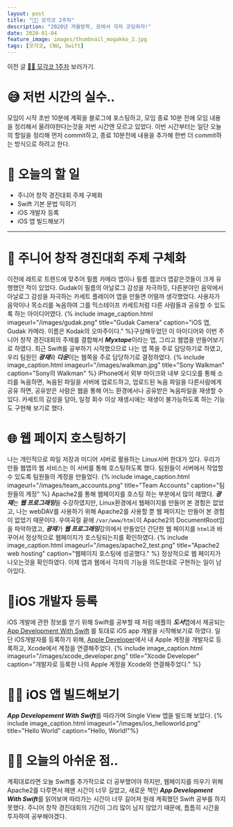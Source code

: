 ```yaml
---
layout: post
title: "🧑‍💻 모각코 2주차"
description: "2020년 겨울방학, 모여서 각자 코딩하자!"
date: 2020-01-04
feature_image: images/thumbnail_mogakko_2.jpg
tags: [모각코, CNU, Swift]
---
```


이전 글 [🧑‍💻 모각코 1주차](https://yabby1997.github.io/mogakko_1) 보러가기.

# 😅 저번 시간의 실수..
모임이 시작 초반 10분에 계획을 블로그에 포스팅하고, 모임 종료 10분 전에 모임 내용을 정리해서 올려야한다는것을 저번 시간엔 모르고 있었다. 이번 시간부터는 일단 오늘의 할일을 정리해 먼저 commit하고, 종료 10분전에 내용을 추가해 한번 더 commit하는 방식으로 하려고 한다.

# 👀 오늘의 할 일
- 주니어 창작 경진대회 주제 구체화
- Swift 기본 문법 익히기
- iOS 개발자 등록
- iOS 앱 빌드해보기

---

# 🐣 주니어 창작 경진대회 주제 구체화
이전에 레트로 트렌드에 맞추어 필름 카메라 앱이나 필름 캠코더 앱같은것들이 크게 유행했던 적이 있었다. Gudak이 필름의 아날로그 감성을 자극하듯, 다른분야인 음악에서 아날로그 감성을 자극하는 카세트 플레이어 앱을 만들면 어떨까 생각했었다. 사용자가 음악이나 목소리를 녹음하여 그를 믹스테이프 카세트처럼 다른 사람들과 공유할 수 있도록 하는 아이디어였다. 
{% include image_caption.html imageurl="/images/gudak.png" title="Gudak Camera" caption="iOS 앱, Gudak 카메라. 이름은 Kodak의 오마주이다." %}구상해두었던 이 아이디어와 이번 주니어 창작 경진대회의 주제를 결합해서 ***Myxtape***이라는 앱, 그리고 웹앱을 만들어보기로 하였다. 최근 Swift를 공부하기 시작했으므로 나는 앱 쪽을 주로 담당하기로 하였고, 우리 팀원인 ***광재***와 ***다운***이는 웹쪽을 주로 담당하기로 결정하였다. 
{% include image_caption.html imageurl="/images/walkman.jpg" title="Sony Walkman" caption="Sony의 Walkman" %}
iPhone에서 외부 마이크와 내부 오디오를 통해 소리를 녹음하면, 녹음된 파일을 서버에 업로드하고, 업로드된 녹음 파일을 다른사람에게 공유 하면, 공유받은 사람은 웹을 통해 어느 환경에서나 공유받은 녹음파일을 재생할 수 있다. 카세트의 감성을 담아, 일정 회수 이상 재생시에는 재생이 불가능하도록 하는 기능도 구현해 보기로 했다.

# 🌐 웹 페이지 호스팅하기
나는 개인적으로 파일 저장과 미디어 서버로 활용하는 Linux서버 한대가 있다. 우리가 만들 웹앱의 웹 서비스는 이 서버를 통해 호스팅하도록 했다. 팀원들이 서버에서 작업할 수 있도록 팀원들의 계정을 만들었다. 
{% include image_caption.html imageurl="/images/team_accounts.png" title="Team Accounts" caption="팀원들의 계정" %}
Apache2를 통해 웹페이지를 호스팅 하는 부분에서 많이 헤맸다. ***광재***는 ***웹 프로그래밍***을 수강하였지만, Linux환경에서 웹페이지를 만들어 본 경험은 없었고, 나는 webDAV를 사용하기 위해 Apache2를 사용할 뿐 웹 페이지는 만들어 본 경험이 없었기 때문이다. 우여곡절 끝에 `/var/www/html`이 Apache2의 DocumentRoot임을 파악하였고, ***광재***가 ***웹 프로그래밍***강의에서 만들었던 간단한 웹 페이지를 `html`과 바꾸어서 정상적으로 웹페이지가 호스팅되는지를 확인하였다. 
{% include image_caption.html imageurl="/images/apache2_test.png" title="Apache2 web hosting" caption="웹페이지 호스팅에 성공했다." %}
정상적으로 웹 페이지가 나오는것을 확인하였다. 이제 앱과 웹에서 각자의 기능을 의도한대로 구현하는 일이 남아있다.

# 📱iOS 개발자 등록
iOS 개발에 관한 정보를 얻기 위해 Swift를 공부할 때 처럼 애플의 ***도서***앱에서 제공되는 [App Development With Swift](https://books.apple.com/us/book/intro-to-app-development-with-swift/id1118575552) 를 토대로 iOS app 개발을 시작해보기로 하였다. 일단 iOS개발자를 등록하기 위해, [Apple Developer](https://developer.apple.com)에서 내 Apple 계정을 개발자로 등록하고, Xcode에서 계정을 연결해주었다.
{% include image_caption.html imageurl="/images/xcode_developer.png" title="Xcode Developer" caption="개발자로 등록한 나의 Apple 계정을 Xcode와 연결해주었다." %}

# 🙋‍♂️ iOS 앱 빌드해보기
***App Developement With Swift***를 따라가며 Single View 앱을 빌드해 보았다. 
{% include image_caption.html imageurl="/images/ios_helloworld.png" title="Hello World" caption="Hello, World!"%}

# 🤦‍♂️ 오늘의 아쉬운 점..
계획대로라면 오늘 Swift를 추가적으로 더 공부했어야 하지만, 웹페이지를 띄우기 위해 Apache2를 다루면서 헤맨 시간이 너무 길었고, 새로운 책인 ***App Development With Swift***를 읽어보며 따라가는 시간이 너무 길어져 원래 계획했던 Swift 공부를 하지 못했다. 주니어 창작 경진대회의 기간이 그리 많이 남지 않았기 때문에, 틈틈히 시간을 투자하여 공부해야겠다.
